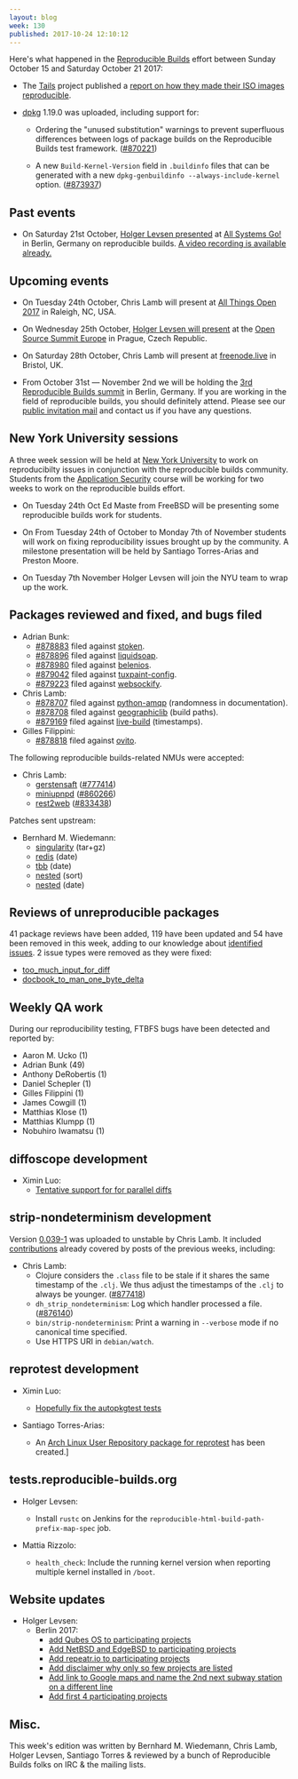```yaml
---
layout: blog
week: 130
published: 2017-10-24 12:10:12
---
```


Here's what happened in the [Reproducible Builds](https://reproducible-builds.org) effort between Sunday October 15 and Saturday October 21 2017:

* The [Tails](tails.boum.org) project published a [report on how they made their ISO images reproducible](https://lists.reproducible-builds.org/pipermail/rb-general/2017-October/000656.html).

* [dpkg](https://tracker.debian.org/pkg/dpkg) 1.19.0 was uploaded, including support for:

    * Ordering the "unused substitution" warnings to prevent superfluous differences between logs of package builds on the Reproducible Builds test framework. ([#870221](https://bugs.debian.org/870221))

    * A new `Build-Kernel-Version` field in `.buildinfo` files that can be generated with a new `dpkg-genbuildinfo --always-include-kernel` option. ([#873937](https://bugs.debian.org/873937))

Past events
-----------

- On Saturday 21st October, [Holger Levsen presented](https://cfp.all-systems-go.io/en/ASG2017/public/events/117) at [All Systems Go!](https://all-systems-go.io/) in Berlin, Germany on reproducible builds. [A video recording is available already.](http://cdn.media.ccc.de/events/all_systems_go/2017/h264-hd/ASG2017-117-eng-Reproducible_Builds_-_where_do_we_want_to_go_tomorrow_hd.mp4)

Upcoming events
---------------

- On Tuesday 24th October, Chris Lamb will present at [All Things Open 2017](https://allthingsopen.org) in Raleigh, NC, USA.

- On Wednesday 25th October, [Holger Levsen will
  present](https://osseu17.sched.com/event/BxJs/reproducible-builds-we-made-lots-of-progress-in-many-places-but-were-still-far-from-our-goals-of-changing-the-software-world-holger-levsen)
  at the [Open Source Summit Europe](https://osseu17.sched.com) in Prague,
  Czech Republic.

- On Saturday 28th October, Chris Lamb will present at [freenode.live](https://freenode.live) in Bristol, UK.

- From October 31st &mdash; November 2nd we will be holding the
  [3rd Reproducible Builds summit](https://reproducible-builds.org/events/berlin2017/)
  in Berlin, Germany. If you are working in the field of reproducible builds, you should definitely
  attend. Please see our [public invitation mail](https://lists.reproducible-builds.org/pipermail/rb-general/2017-October/000653.html) and contact us if you have any questions. 

New York University sessions
------------------------------------------------

A three week session will be held at [New York University](https://www.nyu.edu/) to work on
reproducibilty issues in conjunction with the reproducible builds community.
Students from the [Application Security](http://bulletin.engineering.nyu.edu/preview_course_nopop.php?catoid=9&coid=23997) course will be working for two weeks to work on the reproducible builds effort.

- On Tuesday 24th Oct Ed Maste from FreeBSD will be presenting some reproducible
  builds work for students.

- On From Tuesday 24th of October to Monday 7th of November students will work
  on fixing reproducibility issues brought up by the community. A milestone
  presentation will be held by Santiago Torres-Arias and Preston Moore.

- On Tuesday 7th November Holger Levsen will join the NYU team to wrap up the work.


Packages reviewed and fixed, and bugs filed
-------------------------------------------

* Adrian Bunk:
    * [#878883](https://bugs.debian.org/878883) filed against [stoken](https://tracker.debian.org/pkg/stoken).
    * [#878896](https://bugs.debian.org/878896) filed against [liquidsoap](https://tracker.debian.org/pkg/liquidsoap).
    * [#878980](https://bugs.debian.org/878980) filed against [belenios](https://tracker.debian.org/pkg/belenios).
    * [#879042](https://bugs.debian.org/879042) filed against [tuxpaint-config](https://tracker.debian.org/pkg/tuxpaint-config).
    * [#879223](https://bugs.debian.org/879223) filed against [websockify](https://tracker.debian.org/pkg/websockify).
* Chris Lamb:
    * [#878707](https://bugs.debian.org/878707) filed against [python-amqp](https://tracker.debian.org/pkg/python-amqp) (randomness in documentation).
    * [#878708](https://bugs.debian.org/878708) filed against [geographiclib](https://tracker.debian.org/pkg/geographiclib) (build paths).
    * [#879169](https://bugs.debian.org/879169) filed against [live-build](https://tracker.debian.org/pkg/live-build) (timestamps).
* Gilles Filippini:
    * [#878818](https://bugs.debian.org/878818) filed against [ovito](https://tracker.debian.org/pkg/ovito).

The following reproducible builds-related NMUs were accepted:

* Chris Lamb:
  * [gerstensaft](https://tracker.debian.org/pkg/gerstensaft) ([#777414](https://bugs.debian.org/777414))
  * [miniupnpd](https://tracker.debian.org/pkg/miniupnpd) ([#860266](https://bugs.debian.org/860266))
  * [rest2web](https://tracker.debian.org/pkg/rest2web) ([#833438](https://bugs.debian.org/833438))

Patches sent upstream:

* Bernhard M. Wiedemann:
  * [singularity](https://github.com/singularityware/singularity/pull/1083) (tar+gz)
  * [redis](https://github.com/antirez/redis/pull/4390) (date)
  * [tbb](https://github.com/01org/tbb/pull/37) (date)
  * [nested](https://github.com/carlos-jenkins/nested/pull/1) (sort)
  * [nested](https://github.com/carlos-jenkins/nested/pull/2) (date)


Reviews of unreproducible packages
----------------------------------

41 package reviews have been added, 119 have been updated and 54 have been removed in this week,
adding to our knowledge about [identified issues](https://tests.reproducible-builds.org/debian/index_issues.html). 2 issue types were removed as they were fixed:

- [too\_much\_input\_for\_diff](https://anonscm.debian.org/git/reproducible/notes.git/commit/?id=40fab9fb)
- [docbook\_to\_man\_one\_byte\_delta](https://anonscm.debian.org/git/reproducible/notes.git/commit/?id=e3e11cf8)

Weekly QA work
--------------

During our reproducibility testing, FTBFS bugs have been detected and reported by:

 - Aaron M. Ucko (1)
 - Adrian Bunk (49)
 - Anthony DeRobertis (1)
 - Daniel Schepler (1)
 - Gilles Filippini (1)
 - James Cowgill (1)
 - Matthias Klose (1)
 - Matthias Klumpp (1)
 - Nobuhiro Iwamatsu (1)


diffoscope development
----------------------

- Ximin Luo:
    - [Tentative support for for parallel diffs](https://anonscm.debian.org/git/reproducible/diffoscope.git/commit/?id=96ba333)


strip-nondeterminism development
--------------------------------

Version [0.039-1](https://tracker.debian.org/news/880419) was uploaded to unstable by Chris Lamb.
It included [contributions](https://anonscm.debian.org/git/reproducible/strip-nondeterminism.git/log/?h=debian/0.039-1)
already covered by posts of the previous weeks, including:

- Chris Lamb:
   - Clojure considers the `.class` file to be stale if it shares the same
     timestamp of the `.clj`. We thus adjust the timestamps of the `.clj` to always
     be younger. ([#877418](https://bugs.debian.org/877418))
   * `dh_strip_nondeterminism`: Log which handler processed a file.
     ([#876140](https://bugs.debian.org/876140))
   * `bin/strip-nondeterminism`: Print a warning in `--verbose` mode if no
     canonical time specified.
   * Use HTTPS URI in `debian/watch`.


reprotest development
---------------------

- Ximin Luo:
    - [Hopefully fix the autopkgtest tests](https://anonscm.debian.org/git/reproducible/reprotest.git/commit/?id=f874535)

- Santiago Torres-Arias:
    - An [Arch Linux User Repository package for reprotest](https://aur.archlinux.org/packages/reprotest/) has been created.]


tests.reproducible-builds.org
-----------------------------

- Holger Levsen:
    - Install `rustc` on Jenkins for the `reproducible-html-build-path-prefix-map-spec` job.

- Mattia Rizzolo:
    - `health_check`: Include the running kernel version when reporting multiple kernel installed in `/boot`.


Website updates
---------------

- Holger Levsen:
    - Berlin 2017:
        - [add Qubes OS to participating projects](https://anonscm.debian.org/git/reproducible/reproducible-website.git/commit/?id=e94e516)
        - [Add NetBSD and EdgeBSD to participating projects](https://anonscm.debian.org/git/reproducible/reproducible-website.git/commit/?id=8dc1095)
        - [Add repeatr.io to participating projects](https://anonscm.debian.org/git/reproducible/reproducible-website.git/commit/?id=73c5437)
        - [Add disclaimer why only so few projects are listed](https://anonscm.debian.org/git/reproducible/reproducible-website.git/commit/?id=84e461f)
        - [Add link to Google maps and name the 2nd next subway station on a different line](https://anonscm.debian.org/git/reproducible/reproducible-website.git/commit/?id=f7adff8)
        - [Add first 4 participating projects](https://anonscm.debian.org/git/reproducible/reproducible-website.git/commit/?id=769c367)

Misc.
-----

This week's edition was written by Bernhard M. Wiedemann, Chris Lamb, Holger Levsen, Santiago Torres & reviewed by a bunch of Reproducible Builds folks on IRC & the mailing lists.
